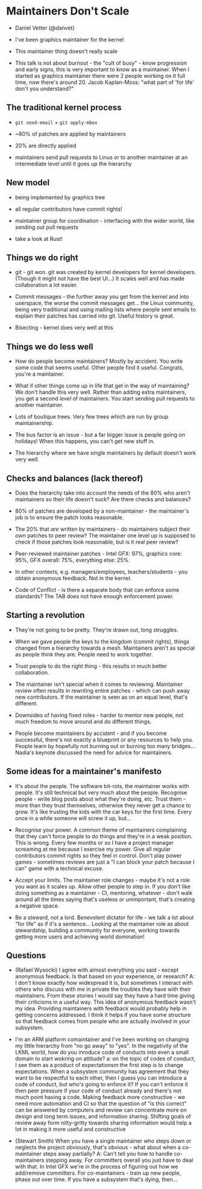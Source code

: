 Maintainers Don't Scale
=======================

* Daniel Vetter (@danvet)

* I've been graphics maintainer for the kernel

* This maintainer thing doesn't really scale

* This talk is not about burnout - the "cult of busy" - know progression and early signs, this is very important to know as a maintainer. When I started as graphics maintainer there were 2 people working on it full time, now there's around 20. Jacob Kaplan-Moss: "what part of 'for life' don't you understand?"

The traditional kernel process
------------------------------

* `git send-email` + `git apply-mbox`

* ~80% of patches are applied by maintainers

* 20% are directly applied

* maintainers send pull requests to Linus or to another maintainer at an intermediate level until it goes up the hierarchy

New model
---------

* being implemented by graphics tree

* all regular contributors have commit rights! 

* maintainer group for coordination - interfacing with the wider world, like sending out pull requests

* take a look at Rust!

Things we do right
------------------

* git - git won. git was created by kernel developers for kernel developers. (Though it might not have the best UI...) It scales well and has made collaboration a lot easier.

* Commit messages - the further away you get from the kernel and into userspace, the worse the commit messages get... the Linux community, being very traditional and using mailing lists where people sent emails to explain their patches has carried into git. Useful history is great.

* Bisecting - kernel does very well at this

Things we do less well
----------------------

* How do people become maintainers? Mostly by accident. You write some code that seems useful. Other people find it useful. Congrats, you're a maintainer.

* What if other things come up in life that get in the way of maintaining? We don't handle this very well. Rather than adding extra maintainers, you get a second *level* of maintainers. You start sending pull requests to another maintainer.

* Lots of boutique trees. Very few trees which are run by group maintainership.

* The bus factor is an issue - but a far bigger issue is people going on holidays! When this happens, you can't get new stuff in.

* The hierarchy where we have single maintainers by default doesn't work very well.

Checks and balances (lack thereof)
----------------------------------

* Does the hierarchy take into account the needs of the 80% who aren't maintainers so their life doesn't suck? Are there checks and balances?

* 80% of patches are developed by a non-maintainer - the maintainer's job is to ensure the patch looks reasonable.

* The 20% that *are* written by maintainers - do maintainers subject their *own* patches to peer review? The maintainer one level up is supposed to check if those patches look reasonable, but is it real peer review?

* Peer-reviewed maintainer patches - Intel GFX: 97%, graphics core: 95%, GFX overall: 75%, everything else: 25%.

* In other contexts, e.g. managers/employees, teachers/students - you obtain anonymous feedback. Not in the kernel.

* Code of Conflict - is there a separate body that can enforce some standards? The TAB does not have enough enforcement power.

Starting a revolution
---------------------

* They're not going to be pretty. They're drawn out, long struggles.

* When we gave people the keys to the kingdom (commit rights), things changed from a hierarchy towards a mesh. Maintainers aren't as special as people think they are. People need to work together.

* Trust people to do the right thing - this results in much better collaboration.

* The maintainer isn't special when it comes to reviewing. Maintainer review often results in rewriting entire patches - which can push away new contributors. If the maintainer is seen as on an equal level, that's different.

* Downsides of having fixed roles - harder to mentor new people, not much freedom to move around and do different things.

* People become maintainers by accident - and if you become successful, there's not exactly a blueprint or any resources to help you. People learn by hopefully not burning out or burning too many bridges... Nadia's keynote discussed the need for advice for maintainers.

Some ideas for a maintainer's manifesto
---------------------------------------

* It's about the people. The software bit-rots, the maintainer works with people. It's still technical but very much about the people. Recognise people - write blog posts about what they're doing, etc. Trust them - more than they trust themselves, otherwise they never get a chance to grow. It's like trusting the kids with the car keys for the first time. Every once in a while someone will screw it up, but...

* Recognise your power. A common theme of maintainers complaining that they can't force people to do things and they're in a weak position. This is wrong. Every few months or so I have a project manager screaming at me because I exercise my power. Give all regular contributors commit rights so they feel in control. Don't play power games - sometimes reviews are just a "I can block your patch because I can" game with a technical excuse.

* Accept your limits. The maintainer role changes - maybe it's not a role you want as it scales up. Allow other people to step in. If you don't like doing something as a maintainer - CI, mentoring, whatever - don't walk around all the times saying that's useless or unimportant, that's creating a negative space.

* Be a steward, not a lord. Benevolent dictator for life - we talk a lot about "for life" as if it's a sentence... Looking at the maintainer role as about stewardship, building a community for everyone, working towards getting more users and achieving world domination!

Questions
---------

* (Rafael Wysocki) I agree with almost everything you said - except anonymous feedback. Is that based on your experience, or research? A: I don't know exactly how widespread it is, but sometimes I interact with others who discuss with me in private the troubles they have with their maintainers. From these stories I would say they have a hard time giving their criticisms in a useful way. This idea of anonymous feedback wasn't my idea. Providing maintainers with feedback would probably help in getting concerns addressed. I think it helps if you have some structure so that feedback comes from people who are actually involved in your subsystem.

* I'm an ARM platform comaintainer and I've been working on changing my little hierarchy from "no go away" to "yes". In the negativity of the LKML world, how do you inroduce code of conducts into even a small domain to start wokring on attitude? a: on the topic of codes of conduct, I see them as a product of expectationsm the first step is to change expectations. When a subsystem community has agreement that they want to be respectful to each other, then I guess you can introduce a code of conduct, but who's going to enforce it? If you can't enforce it then peer pressure if your code of conduct already and there's not much point having a code. Making feedback more constructive - we need more automation and CI so that the question of "is this correct" can be answered by computers and review can concentrate more on design and long term issues, and information sharing. Shifting goals of review away form nitty-gritty towards sharing information would help a lot in making it more useful and constructive

* (Stewart Smith) When you have a single maintainer who steps down or neglects the project obviously, that's obvious - what about when a co-maintainer steps away partially? A: Can't tell you how to handle co-maintainers stepping away. For committers overall you just have to deal with that. In Intel GFX we're in the process of figuring out how we add/remove committers. For co-maintainers - train up new people, phase out over time. If you have a subsystem that's dying, then...

